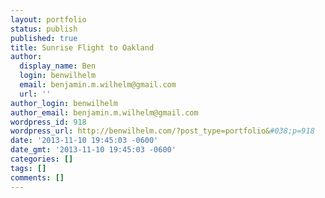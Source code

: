 ```yaml
---
layout: portfolio
status: publish
published: true
title: Sunrise Flight to Oakland
author:
  display_name: Ben
  login: benwilhelm
  email: benjamin.m.wilhelm@gmail.com
  url: ''
author_login: benwilhelm
author_email: benjamin.m.wilhelm@gmail.com
wordpress_id: 918
wordpress_url: http://benwilhelm.com/?post_type=portfolio&#038;p=918
date: '2013-11-10 19:45:03 -0600'
date_gmt: '2013-11-10 19:45:03 -0600'
categories: []
tags: []
comments: []
---
```


